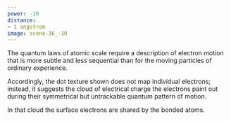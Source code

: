 ```yaml
---
power: -10
distance:
- 1 angstrom
image: scene-36_-10
---
```

The quantum laws of atomic scale require a description of electron motion that is more subtle and less sequential than for the moving particles of ordinary experience.

Accordingly, the dot texture shown does not map individual electrons; instead, it suggests the cloud of electrical charge the electrons paint out during their symmetrical but untrackable quantum pattern of motion.

In that cloud the surface electrons are shared by the bonded atoms.
